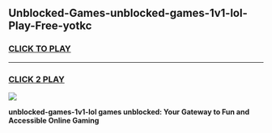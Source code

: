 
## Unblocked-Games-unblocked-games-1v1-lol-Play-Free-yotkc
<h3>
<a href="https://premium76.site?title=unblocked-games-1v1-lol&ref=23A">CLICK TO PLAY</a></h3>
<hr>

<h3>
<a href="https://premium76.site?title=unblocked-games-1v1-lol&ref=23A">CLICK 2 PLAY</a>
  
</h3>

<a href="https://premium76.site?title=unblocked-games-1v1-lol&ref=23A"><img src="https://clearcache.store/games.png"></a>


**unblocked-games-1v1-lol games unblocked: Your Gateway to Fun and Accessible Online Gaming**
